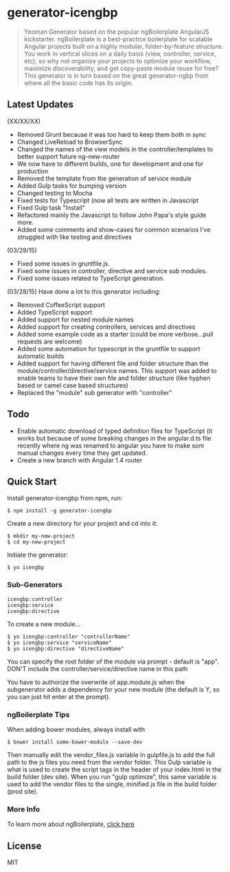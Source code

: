 # generator-icengbp

> Yeoman Generator based on the popular ngBoilerplate AngularJS kickstarter. ngBoilerplate is a best-practice boilerplate for scalable Angular projects built on a highly modular, folder-by-feature structure.  You work in vertical slices on a daily basis (view, controller, service, etc), so why not organize your projects to optimize your workflow, maximize discoverability, and get copy-paste module reuse for free?
> This generator is in turn based on the great generator-ngbp from where all the basic code has its origin.

## Latest Updates
(XX/XX/XX)
* Removed Grunt because it was too hard to keep them both in sync
* Changed LiveReload to BrowserSync
* Changed the names of the view models in the controller/templates to better support future ng-new-router
* We now have to different builds, one for development and one for production
* Removed the template from the generation of service module
* Added Gulp tasks for bumping version
* Changed testing to Mocha                  
* Fixed tests for Typescript (now all tests are written in Javascript
* Fixed Gulp task "Install"
* Refactored mainly the Javascript to follow John Papa's style guide more.
* Added some comments and show-cases for common scenarios I've struggled with like testing and directives
 
(03/29/15) 
* Fixed some issues in gruntfile.js.
* Fixed some issues in controller, directive and service sub modules.
* Fixed some issues related to TypeScript generation.

(03/28/15) Have done a lot to this generator including:
* Removed CoffeeScript support
* Added TypeScript support
* Added support for nested module names
* Added support for creating controllers, services and directives
* Added some example code as a starter (could be more verbose...pull requests are welcome)
* Added some automation for typescript in the gruntfile to support automatic builds
* Added support for having different file and folder structure than the module/controller/directive/service names.
  This support was added to enable teams to have their own file and folder structure (like hyphen based or
  camel case based structures)
* Replaced the "module" sub generator with "controller"

## Todo
* Enable automatic download of typed definition files for TypeScript (it works but because of some 
  breaking changes in the angular.d.ts file recently where ng was renamed to angular you have to 
  make som manual changes every time they get updated. 
* Create a new branch with Angular 1.4 router

## Quick Start
Install generator-icengbp from npm, run:

```
$ npm install -g generator-icengbp
```

Create a new directory for your project and cd into it:

```
$ mkdir my-new-project
$ cd my-new-project
```

Initiate the generator:

```
$ yo icengbp
```

### Sub-Generators
    icengbp:controller
    icengbp:service
    icengbp:directive

To create a new module...

```
$ yo icengbp:controller "controllerName"
$ yo icengbp:service "serviceName"
$ yo icengbp:directive "directiveName"

```

You can specify the root folder of the module via prompt - default is "app". DON'T include the controller/service/directive name in this path

You have to authorize the overwrite of app.module.js when the subgenerator adds a dependency for your new module (the default is Y, so you can just hit enter at the prompt).


### ngBoilerplate Tips

When adding bower modules, always install with
```
$ bower install some-bower-module --save-dev
```
Then manually edit the vendor_files.js variable in gulpfile.js to add the full path to the js files you need from the vendor folder.
This Gulp variable is what is used to create the script tags in the header of your index.html in the build folder (dev site).
When you run "gulp optimize", this same variable is used to add the vendor files to the single, minified js file in the build folder (prod site).

### More Info

To learn more about ngBoilerplate, [click here](https://github.com/ngbp/ngbp)



## License

MIT

